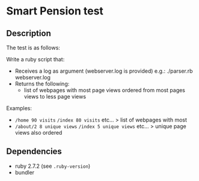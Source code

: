 # Smart Pension test

## Description

The test is as follows:

Write a ruby script that:

  * Receives a log as argument (webserver.log is provided) e.g.: ./parser.rb webserver.log
  * Returns the following:
    * list of webpages with most page views ordered from most pages views to less page views

Examples:

  * `/home 90 visits` `/index 80 visits` etc... > list of webpages with most
  * `/about/2 8 unique views` `/index 5 unique views` etc... > unique page views also ordered


## Dependencies

 * ruby 2.7.2 (see `.ruby-version`)
 * bundler

